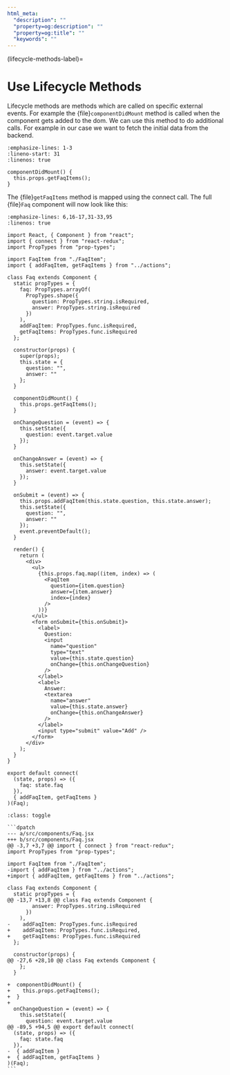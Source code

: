 ```yaml
---
html_meta:
  "description": ""
  "property=og:description": ""
  "property=og:title": ""
  "keywords": ""
---
```


(lifecycle-methods-label)=

# Use Lifecycle Methods

Lifecycle methods are methods which are called on specific external events.
For example the {file}`componentDidMount` method is called when the component gets added to the dom.
We can use this method to do additional calls.
For example in our case we want to fetch the initial data from the backend.

```{code-block} jsx
:emphasize-lines: 1-3
:lineno-start: 31
:linenos: true

componentDidMount() {
  this.props.getFaqItems();
}
```

The {file}`getFaqItems` method is mapped using the connect call.
The full {file}`Faq` component will now look like this:

```{code-block} jsx
:emphasize-lines: 6,16-17,31-33,95
:linenos: true

import React, { Component } from "react";
import { connect } from "react-redux";
import PropTypes from "prop-types";

import FaqItem from "./FaqItem";
import { addFaqItem, getFaqItems } from "../actions";

class Faq extends Component {
  static propTypes = {
    faq: PropTypes.arrayOf(
      PropTypes.shape({
        question: PropTypes.string.isRequired,
        answer: PropTypes.string.isRequired
      })
    ),
    addFaqItem: PropTypes.func.isRequired,
    getFaqItems: PropTypes.func.isRequired
  };

  constructor(props) {
    super(props);
    this.state = {
      question: "",
      answer: ""
    };
  }

  componentDidMount() {
    this.props.getFaqItems();
  }

  onChangeQuestion = (event) => {
    this.setState({
      question: event.target.value
    });
  }

  onChangeAnswer = (event) => {
    this.setState({
      answer: event.target.value
    });
  }

  onSubmit = (event) => {
    this.props.addFaqItem(this.state.question, this.state.answer);
    this.setState({
      question: "",
      answer: ""
    });
    event.preventDefault();
  }

  render() {
    return (
      <div>
        <ul>
          {this.props.faq.map((item, index) => (
            <FaqItem
              question={item.question}
              answer={item.answer}
              index={index}
            />
          ))}
        </ul>
        <form onSubmit={this.onSubmit}>
          <label>
            Question:
            <input
              name="question"
              type="text"
              value={this.state.question}
              onChange={this.onChangeQuestion}
            />
          </label>
          <label>
            Answer:
            <textarea
              name="answer"
              value={this.state.answer}
              onChange={this.onChangeAnswer}
            />
          </label>
          <input type="submit" value="Add" />
        </form>
      </div>
    );
  }
}

export default connect(
  (state, props) => ({
    faq: state.faq
  }),
  { addFaqItem, getFaqItems }
)(Faq);
```

````{admonition} Differences
:class: toggle

```dpatch
--- a/src/components/Faq.jsx
+++ b/src/components/Faq.jsx
@@ -3,7 +3,7 @@ import { connect } from "react-redux";
import PropTypes from "prop-types";

import FaqItem from "./FaqItem";
-import { addFaqItem } from "../actions";
+import { addFaqItem, getFaqItems } from "../actions";

class Faq extends Component {
  static propTypes = {
@@ -13,7 +13,8 @@ class Faq extends Component {
        answer: PropTypes.string.isRequired
      })
    ),
-    addFaqItem: PropTypes.func.isRequired
+    addFaqItem: PropTypes.func.isRequired,
+    getFaqItems: PropTypes.func.isRequired
  };

  constructor(props) {
@@ -27,6 +28,10 @@ class Faq extends Component {
    };
  }

+  componentDidMount() {
+    this.props.getFaqItems();
+  }
+
  onChangeQuestion = (event) => {
    this.setState({
      question: event.target.value
@@ -89,5 +94,5 @@ export default connect(
  (state, props) => ({
    faq: state.faq
  }),
-  { addFaqItem }
+  { addFaqItem, getFaqItems }
)(Faq);
```
````
